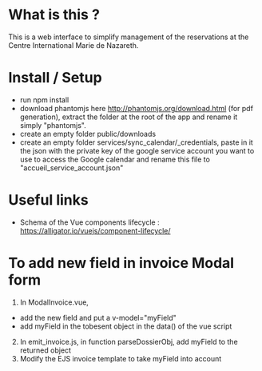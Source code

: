 # What is this ?

This is a web interface to simplify management of the reservations at the Centre International Marie de Nazareth.

# Install / Setup

* run npm install
* download phantomjs here http://phantomjs.org/download.html (for pdf generation), extract the folder at the root of the app and rename it simply "phantomjs".
* create an empty folder public/downloads
* create an empty folder services/sync_calendar/\_credentials, paste in it the json with the private key of the google service account you want to use to access the Google calendar and rename this file to "accueil_service_account.json"

# Useful links

* Schema of the Vue components lifecycle : https://alligator.io/vuejs/component-lifecycle/

# To add new field in invoice Modal form

1. In ModalInvoice.vue,
  * add the new field and put a v-model="myField"
  * add myField in the tobesent object in the data() of the vue script
2. In emit_invoice.js, in function parseDossierObj, add myField to the returned object
3. Modify the EJS invoice template to take myField into account
